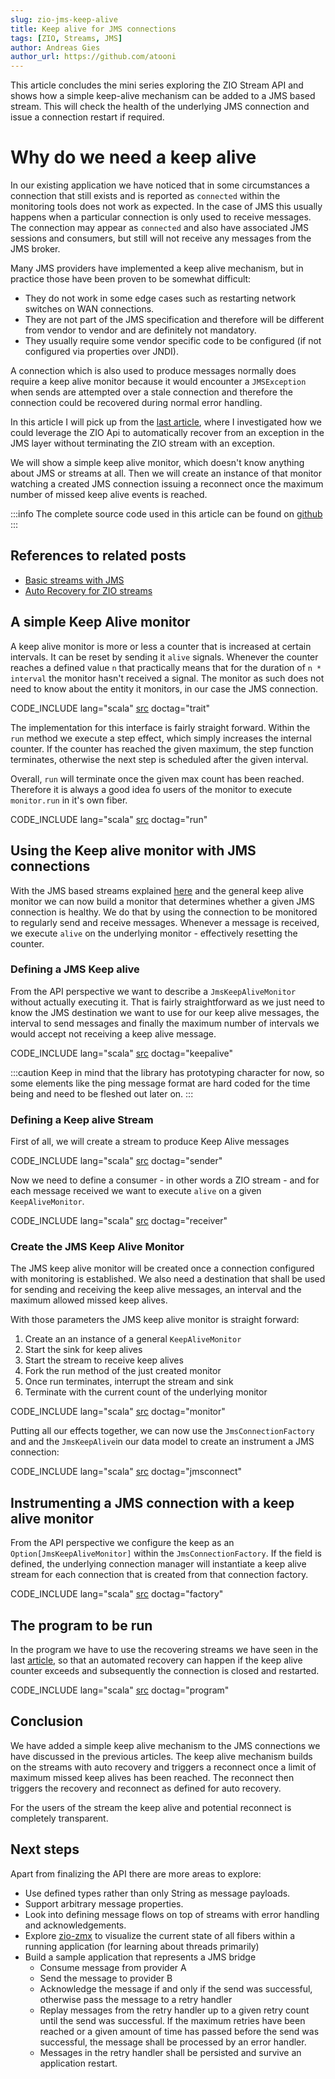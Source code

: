 ```yaml
---
slug: zio-jms-keep-alive
title: Keep alive for JMS connections
tags: [ZIO, Streams, JMS]
author: Andreas Gies
author_url: https://github.com/atooni
---
```


This article concludes the mini series exploring the ZIO Stream API and shows how a simple keep-alive mechanism can be added to a JMS based stream. This will check the health of the underlying JMS connection and issue a connection restart if required. 

<!-- truncate -->

# Why do we need a keep alive

In our existing application we have noticed that in some circumstances a connection that still exists and is reported as `connected` within the monitoring tools does not work as expected. In the case of JMS this usually happens when a particular connection is only used to receive messages. The connection may appear as `connected` and also have associated JMS sessions and consumers, but still will not receive any messages from the JMS broker.

Many JMS providers have implemented a keep alive mechanism, but in practice those have been proven to be somewhat difficult:

* They do not work in some edge cases such as restarting network switches on WAN connections.
* They are not part of the JMS specification and therefore will be different from vendor to vendor and are definitely not mandatory.
* They usually require some vendor specific code to be configured (if not configured via properties over JNDI).

A connection which is also used to produce messages normally does require a keep alive monitor because it would encounter a `JMSException` when sends are attempted over a stale connection and therefore the connection could be recovered during normal error handling.

In this article I will pick up from the [last article](2020-10-30-RecoveringStreams.md), where I investigated how we could leverage the ZIO Api to automatically recover from an exception in the JMS layer without terminating the ZIO stream with an exception.

We will show a simple keep alive monitor, which doesn't know anything about JMS or streams at all. Then we will create an instance of that monitor watching a created JMS connection issuing a reconnect once the maximum number of missed keep alive events is reached.

:::info
The complete source code used in this article can be found on [github](https://github.com/blended-zio/blended-zio/tree/main/blended.zio.streams)
:::

## References to related posts

* [Basic streams with JMS](2020-10-27-ZIOJms.md)
* [Auto Recovery for ZIO streams](2020-10-30-RecoveringStreams.md)

## A simple Keep Alive monitor

A keep alive monitor is more or less a counter that is increased at certain intervals. It can be reset by sending it `alive` signals. Whenever
the counter reaches a defined value `n` that practically means that for the duration of `n * interval` the monitor hasn't received a signal. The monitor as such does
not need to know about the entity it monitors, in our case the JMS connection.

CODE_INCLUDE lang="scala" [src](https://raw.githubusercontent.com/blended-zio/blended-zio/1b304fb16f9312c590207d2cec92f2a81ace3656/blended.zio.streams/src/main/scala/blended/zio/streams/KeepAliveMonitor.scala) doctag="trait"

The implementation for this interface is fairly straight forward. Within the `run` method we execute a step effect, which simply increases the internal
counter. If the counter has reached the given maximum, the step function terminates, otherwise the next step is scheduled after the given interval.

Overall, `run` will terminate once the given max count has been reached. Therefore it is always a good idea fo users of the monitor to execute `monitor.run` in it's own fiber.

CODE_INCLUDE lang="scala" [src](https://raw.githubusercontent.com/blended-zio/blended-zio/1b304fb16f9312c590207d2cec92f2a81ace3656/blended.zio.streams/src/main/scala/blended/zio/streams/KeepAliveMonitor.scala) doctag="run"

## Using the Keep alive monitor with JMS connections

With the JMS based streams explained [here](2020-10-27-ZIOJms.md) and the general keep alive monitor we can now build a monitor that determines whether a given JMS connection is healthy. We do that by using the connection to be monitored to regularly send and receive messages. Whenever a message is received, we execute `alive` on the underlying monitor - effectively resetting the counter.

### Defining a JMS Keep alive 

From the API perspective we want to describe a `JmsKeepAliveMonitor` without actually executing it. That is fairly straightforward as we just need to know the JMS destination we want to use for our keep alive messages, the interval to send messages and finally the maximum number of intervals we would accept not receiving a keep alive message. 

CODE_INCLUDE lang="scala" [src](https://raw.githubusercontent.com/blended-zio/blended-zio/1b304fb16f9312c590207d2cec92f2a81ace3656/blended.zio.streams/src/main/scala/blended/zio/streams/jms/jmsobjects.scala) doctag="keepalive"


:::caution
Keep in mind that the library has prototyping character for now, so some elements like the ping message format are hard coded for the time being and need to be fleshed out later on.
:::

### Defining a Keep alive Stream

First of all, we will create a stream to produce Keep Alive messages 

CODE_INCLUDE lang="scala" [src](https://raw.githubusercontent.com/blended-zio/blended-zio/1b304fb16f9312c590207d2cec92f2a81ace3656/blended.zio.streams/src/main/scala/blended/zio/streams/jms/ZIOJmsConnectionManager.scala) doctag="sender"

Now we need to define a consumer - in other words a ZIO stream - and for each message received we want to execute `alive` on a given `KeepAliveMonitor`.

CODE_INCLUDE lang="scala" [src](https://raw.githubusercontent.com/blended-zio/blended-zio/1b304fb16f9312c590207d2cec92f2a81ace3656/blended.zio.streams/src/main/scala/blended/zio/streams/jms/ZIOJmsConnectionManager.scala) doctag="receiver"

### Create the JMS Keep Alive Monitor

The JMS keep alive monitor will be created once a connection configured with monitoring is established. We also need a destination that shall be used for sending and receiving the keep alive messages, an interval and the maximum allowed missed keep alives.

With those parameters the JMS keep alive monitor is straight forward:

1. Create an an instance of a general `KeepAliveMonitor`
1. Start the sink for keep alives
1. Start the stream to receive keep alives
1. Fork the run method of the just created monitor
1. Once run terminates, interrupt the stream and sink
1. Terminate with the current count of the underlying monitor

CODE_INCLUDE lang="scala" [src](https://raw.githubusercontent.com/blended-zio/blended-zio/1b304fb16f9312c590207d2cec92f2a81ace3656/blended.zio.streams/src/main/scala/blended/zio/streams/jms/ZIOJmsConnectionManager.scala) doctag="monitor"

Putting all our effects together, we can now use the `JmsConnectionFactory` and and the `JmsKeepAlive`in our data model to create an instrument a JMS connection:

CODE_INCLUDE lang="scala" [src](https://raw.githubusercontent.com/blended-zio/blended-zio/1b304fb16f9312c590207d2cec92f2a81ace3656/blended.zio.streams/src/main/scala/blended/zio/streams/jms/ZIOJmsConnectionManager.scala) doctag="jmsconnect"

## Instrumenting a JMS connection with a keep alive monitor

From the API perspective we configure the keep as an `Option[JmsKeepAliveMonitor]` within the `JmsConnectionFactory`. If the field is defined, the underlying connection manager will instantiate a keep alive stream for each connection that is created from that connection factory. 

CODE_INCLUDE lang="scala" [src](https://raw.githubusercontent.com/blended-zio/blended-zio/1b304fb16f9312c590207d2cec92f2a81ace3656/blended.zio.streams/src/test/scala/blended/zio/streams/KeepAliveDemoApp.scala) doctag="factory"

## The program to be run

In the program we have to use the recovering streams we have seen in the last [article](2020-10-30-RecoveringStreams.md), so that an automated recovery can happen if the keep alive counter exceeds and subsequently the connection is closed and restarted. 

CODE_INCLUDE lang="scala" [src](https://raw.githubusercontent.com/blended-zio/blended-zio/1b304fb16f9312c590207d2cec92f2a81ace3656/blended.zio.streams/src/test/scala/blended/zio/streams/KeepAliveDemoApp.scala) doctag="program"

## Conclusion

We have added a simple keep alive mechanism to the JMS connections we have discussed in the previous articles. The keep alive mechanism builds on the streams with auto recovery and triggers a reconnect once a limit of maximum missed keep alives has been reached. The reconnect then triggers the recovery and reconnect as defined for auto recovery.

For the users of the stream the keep alive and potential reconnect is completely transparent. 

## Next steps

Apart from finalizing the API there are more areas to explore:

* Use defined types rather than only String as message payloads.
* Support arbitrary message properties.
* Look into defining message flows on top of streams with error handling and acknowledgements.
* Explore [zio-zmx](https://github.com/zio/zio-zmx) to visualize the current state of all fibers within a running application (for learning about threads primarily)
* Build a sample application that represents a JMS bridge
  * Consume message from provider A
  * Send the message to provider B
  * Acknowledge the message if and only if the send was successful, otherwise pass the message to a retry handler
  * Replay messages from the retry handler up to a given retry count until the send was successful. If the maximum retries have been reached or a given amount of time has passed before the send was successful, the message shall be processed by an error handler.
  * Messages in the retry handler shall be persisted and survive an application restart.

